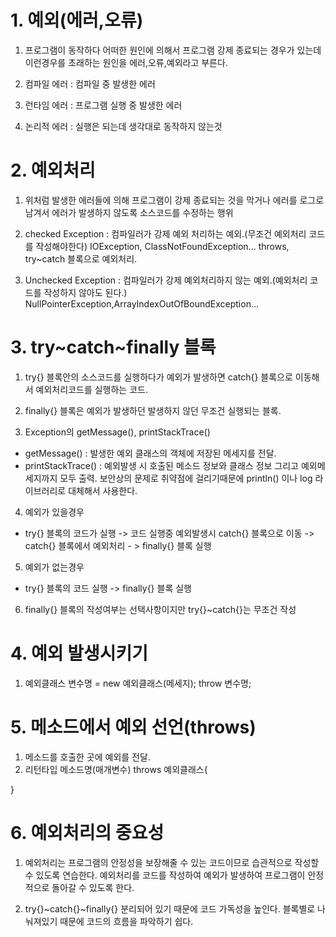 # 1. 예외(에러,오류)
1. 프로그램이 동작하다 어떠한 원인에 의해서 프로그램
강제 종료되는 경우가 있는데
이런경우를 초래하는 원인을 에러,오류,예외라고 부른다.

2. 컴파일 에러 : 컴파일 중 발생한 에러
3. 런타임 에러 : 프로그램 실행 중 발생한 에러
4. 논리적 에러 : 실행은 되는데 생각대로 동작하지 않는것

# 2. 예외처리
1. 위처럼 발생한 에러들에 의해 프로그램이 강제 종료되는 것을
막거나 에러를 로그로 남겨서 에러가 발생하지 않도록
소스코드를 수정하는 행위

2. checked Exception : 컴파일러가 강제 예외 처리하는 예외.(무조건 예외처리 코드를 작성해야한다)
IOException, ClassNotFoundException...
throws, try~catch 블록으로 예외처리.

3. Unchecked Exception : 컴파일러가 강제 예외처리하지 않는 예외.(예외처리 코드를 작성하지 않아도 된다.)
NullPointerException,ArrayIndexOutOfBoundException...

# 3. try~catch~finally 블록
1. try{} 블록안의 소스코드를 실행하다가 예외가 발생하면
catch{} 블록으로 이동해서 예외처리코드를 실행하는 코드.

2. finally{} 블록은 예외가 발생하던 발생하지 않던 무조건 실행되는
블록.

3. Exception의 getMessage(), printStackTrace()
- getMessage() : 발생한 예외 클래스의 객체에 저장된 메세지를 전달.
- printStackTrace() : 예외발생 시 호출된 메소드 정보와 클래스 정보
  그리고 예외메세지까지 모두 출력. 보안상의 문제로 취약점에 걸리기때문에
  println() 이나 log 라이브러리로 대체해서 사용한다.

4. 예외가 있을경우 
- try{} 블록의 코드가 실행 
   -> 코드 실행중 예외발생시 catch{} 블록으로 이동
   -> catch{} 블록에서 예외처리 - > finally{} 블록 실행

5. 예외가 없는경우
- try{} 블록의 코드 실행 -> finally{} 블록 실행

6. finally{} 블록의 작성여부는 선택사항이지만
try{}~catch{}는 무조건 작성

# 4. 예외 발생시키기
1. 예외클래스 변수명 = new 예외클래스(메세지);
    throw 변수명;

# 5. 메소드에서 예외 선언(throws)
1. 메소드를 호출한 곳에 예외를 전달.
2. 리턴타입 메소드명(매개변수) throws 예외클래스{

}

# 6. 예외처리의 중요성
1. 예외처리는 프로그램의 안정성을 보장해줄 수 있는 코드이므로
습관적으로 작성할 수 있도록 연습한다. 예외처리를 코드를 작성하여
예외가 발생하여 프로그램이 안정적으로 돌아갈 수 있도록 한다.

2. try{}~catch{}~finally{} 분리되어 있기 때문에 코드 가독성을
높인다. 블록별로 나눠져있기 때문에 코드의 흐름을 파악하기 쉽다.



